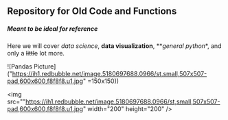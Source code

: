 ## Repository for Old Code and Functions   

##### Meant to be ideal for reference   

Here we will cover *data science*, **data visualization**, **_general python_*, and only a ~~little~~ lot more.   










![Pandas Picture]("https://ih1.redbubble.net/image.5180697688.0966/st,small,507x507-pad,600x600,f8f8f8.u1.jpg" =150x150))

<img src=""https://ih1.redbubble.net/image.5180697688.0966/st,small,507x507-pad,600x600,f8f8f8.u1.jpg" width="200" height="200" />


